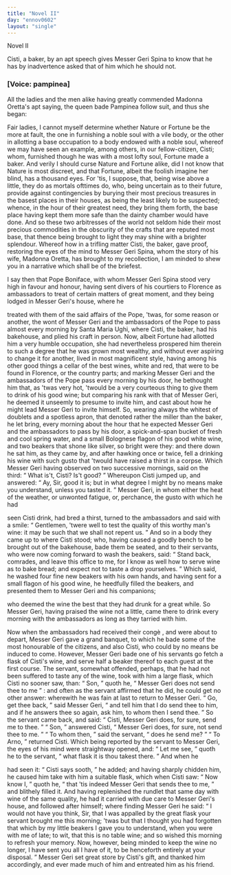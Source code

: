 ```yaml
---
title: "Novel II"
day: "ennov0602"
layout: "single"
---
```

<html>
 <head>
 </head>
 <body>
  <div id="nov0602" type="novella" who="pampinea">
   <head>
    Novel II
   </head>
   <argument>
    <p>
     <milestone id="p06020001"/>
     <!--(i)-->
     Cisti, a baker, by an apt speech gives Messer Geri
Spina to know that he has by inadvertence asked that of him which he should
not.
     <!--(/i)-->
    </p>
   </argument>
   <p>
    <h3>
     [Voice: pampinea]
    </h3>
   </p>
   <div3 type="commentary" who="author">
    <p>
     <milestone id="p06020002"/>
     <!--(sc)-->
     All
     <!--(/sc)-->
     the ladies and the men alike having greatly
	commended Madonna Oretta's apt saying, the queen bade Pampinea follow suit, and thus she
	began:
    </p>
   </div3>
   <div3 type="commentary" who="pampinea">
    <p>
     <milestone id="p06020003"/>
     Fair ladies, I cannot myself determine whether Nature or Fortune be the
	more at fault, the one in furnishing a noble soul with a vile body, or the other in
	allotting a base occupation to a body endowed with a noble soul, whereof we may have seen
	an example, among others, in our fellow-citizen, Cisti; whom, furnished though he was with
	a most lofty soul, Fortune made a baker.
     <milestone id="p06020004"/>
     And verily I should
	curse Nature and Fortune alike, did I not know that Nature is most discreet, and that
	Fortune, albeit the foolish imagine her blind, has a thousand eyes.
     <milestone id="p06020005"/>
     For 'tis, I suppose, that, being wise above a little, they do as mortals
	ofttimes do, who, being uncertain as to their future, provide against contingencies by
	burying their most precious treasures in the basest places in their houses, as being the
	least likely to be suspected; whence, in the hour of their greatest need, they bring them
	forth, the base place having kept them more safe than the dainty chamber would have
	done.
     <milestone id="p06020006"/>
     And so these two arbitresses of the world not seldom hide
	their most precious commodities in the obscurity of the crafts that are reputed most base,
	that thence being brought to light they may shine with a brighter splendour.
     <milestone id="p06020007"/>
     Whereof how in a trifling matter Cisti, the baker, gave proof, restoring
	the eyes of the mind to Messer Geri Spina, whom the story of his wife, Madonna Oretta, has
	brought to my recollection, I am minded to shew you in a narrative which shall be of the
	briefest.
    </p>
   </div3>
   <pb n="77"/>
   <p>
    <milestone id="p06020008"/>
    I say then that Pope Boniface, with whom
Messer Geri Spina
 stood very high in favour and honour, having sent divers
of his
 courtiers to Florence as ambassadors to treat of certain matters of
great
 moment, and they being lodged in Messer Geri's house, where he

treated with them of the said affairs of the Pope, 'twas, for some
 reason
or another, the wont of Messer Geri and the ambassadors of
 the Pope to
pass almost every morning by Santa Maria Ughi, where
 Cisti, the baker, had
his bakehouse, and plied his craft in person.
    <milestone id="p06020009"/>
    Now, albeit Fortune had
allotted him a very humble occupation, she
 had nevertheless prospered him
therein to such a degree that he was
 grown most wealthy, and without ever
aspiring to change it for
 another, lived in most magnificent style, having
among his other good
 things a cellar of the best wines, white and red,
that were to be found
 in Florence, or the country parts;
    <milestone id="p06020010"/>
    and marking
Messer Geri and the
 ambassadors of the Pope pass every morning by his
door, he bethought
 him that, as 'twas very hot, 'twould be a very
courteous thing to give
 them to drink of his good wine; but comparing his
rank with that
 of Messer Geri, he deemed it unseemly to presume to invite
him,
 and cast about how he might lead Messer Geri to invite himself.
    <milestone id="p06020011"/>
    So,
wearing always the whitest of doublets and a spotless apron, that
 denoted
rather the miller than the baker, he let bring, every morning
 about the
hour that he expected Messer Geri and the ambassadors to
 pass by his door,
a spick-and-span bucket of fresh and cool spring
 water, and a small
Bolognese flagon of his good white wine, and two
 beakers that shone like
silver, so bright were they:
    <milestone id="p06020012"/>
    and there down
 he sat him, as they came by,
and after hawking once or twice, fell a
 drinking his wine with such gusto
that 'twould have raised a thirst
 in a corpse.
    <milestone id="p06020013"/>
    Which Messer Geri having
observed on two successive
 mornings, said on the third:
    <q direct="unspecified">
     What is't,
Cisti? Is't good?
    </q>
    <milestone id="p06020014"/>
    Whereupon Cisti jumped up, and answered:
    <q direct="unspecified">
     Ay, Sir,
good it is;
 but in what degree I might by no means make you understand,
unless
 you tasted it.
    </q>
    <milestone id="p06020015"/>
    Messer Geri, in whom either the heat of the
weather,
 or unwonted fatigue, or, perchance, the gusto with which he had

seen Cisti drink, had bred a thirst, turned to the ambassadors and
 said
with a smile:
    <q direct="unspecified">
     Gentlemen, 'twere well to test the quality of
 this worthy
man's wine: it may be such that we shall not repent
 us.
    </q>
    And so in a
body they came up to where Cisti stood;
    <milestone id="p06020016"/>
    who,
 having caused a goodly bench
to be brought out of the bakehouse,
    <pb n="78"/>
    bade them be seated, and to
their servants, who were now coming
 forward to wash the beakers, said:
    <q direct="unspecified">
     Stand back, comrades, and
 leave this office to me, for I know as well
how to serve wine as to
 bake bread; and expect not to taste a drop
yourselves.
    </q>
    <milestone id="p06020017"/>
    Which said,
 he washed four fine new beakers with his own
hands, and having
 sent for a small flagon of his good wine, he heedfully
filled the
 beakers, and presented them to Messer Geri and his companions;

who deemed the wine the best that they had drunk for a great while.
 So
Messer Geri, having praised the wine not a little, came there to
 drink
every morning with the ambassadors as long as they tarried
 with
him.
   </p>
   <p>
    <milestone id="p06020018"/>
    Now when the ambassadors had received their
    <!--(i)-->
    cong&egrave;
    <!--(/i)-->
    , and were
 about to depart, Messer Geri
gave a grand banquet, to which he bade
 some of the most honourable of the
citizens, and also Cisti, who could
 by no means be induced to come.
    <milestone id="p06020019"/>
    However, Messer Geri bade one
 of his servants go fetch a flask of Cisti's
wine, and serve half a beaker
 thereof to each guest at the first course.
The servant, somewhat
 offended, perhaps, that he had not been suffered to
taste any of the
 wine, took with him a large flask,
    <milestone id="p06020020"/>
    which Cisti no sooner
saw, than:
    <q direct="unspecified">
     Son,
    </q>
    quoth he,
    <q direct="unspecified">
     Messer Geri does not send thee to
me
    </q>
    :
    <milestone id="p06020021"/>
    and
 often as the servant affirmed that he did, he could get no
other answer:
 wherewith he was fain at last to return to Messer Geri.
    <q direct="unspecified">
     Go, get
 thee back,
    </q>
    said Messer Geri,
    <q direct="unspecified">
     and tell him that I do send
thee
 to him, and if he answers thee so again, ask him, to whom then
 I
send thee.
    </q>
    <milestone id="p06020022"/>
    So the servant came back, and said:
    <q direct="unspecified">
     Cisti, Messer
 Geri
does, for sure, send me to thee.
    </q>
    <milestone id="p06020023"/>
    <q direct="unspecified">
     Son,
    </q>
    answered Cisti,
    <q direct="unspecified">
     Messer
 Geri does, for sure, not send thee to me.
    </q>
    <milestone id="p06020024"/>
    <q direct="unspecified">
     To whom
then,
    </q>
    said
 the servant,
    <q direct="unspecified">
     does he send me?
    </q>
    <milestone id="p06020025"/>
    <q direct="unspecified">
     To Arno,
    </q>
    returned Cisti.
    <milestone id="p06020026"/>
    Which being reported by the servant to Messer Geri, the
eyes of
 his mind were straightway opened, and:
    <q direct="unspecified">
     Let me see,
    </q>
    quoth
he
 to the servant,
    <q direct="unspecified">
     what flask it is thou takest there.
    </q>
    And when he

had seen it:
    <q direct="unspecified">
     Cisti says sooth,
    </q>
    he added; and having sharply
 chidden
him, he caused him take with him a suitable flask,
    <milestone id="p06020027"/>
    which
 when Cisti saw:
    <q direct="unspecified">
     Now know I,
    </q>
    quoth he,
    <q direct="unspecified">
     that 'tis indeed Messer
 Geri that sends
thee to me,
    </q>
    and blithely filled it.
    <milestone id="p06020028"/>
    And having
 replenished the rundlet
that same day with wine of the same quality,
 he had it carried with due
care to Messer Geri's house, and followed
 after himself; where finding
Messer Geri he said:
    <q direct="unspecified">
     I would not
     <pb n="79"/>
     have you think, Sir, that I
was appalled by the great flask your servant
 brought me this morning;
'twas but that I thought you had forgotten
 that which by my little beakers
I gave you to understand, when you
 were with me of late; to wit, that this
is no table wine; and so
 wished this morning to refresh your memory.
     <milestone id="p06020029"/>
     Now,
however, being
 minded to keep the wine no longer, I have sent you all I
have of it,
 to be henceforth entirely at your disposal.
    </q>
    <milestone id="p06020030"/>
    Messer Geri
set great
 store by Cisti's gift, and thanked him accordingly, and ever
made
 much of him and entreated him as his friend.
   </p>
  </div>
 </body>
</html>